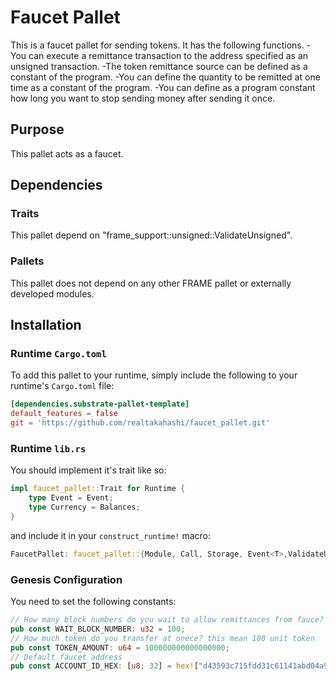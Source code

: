 # Faucet Pallet

This is a faucet pallet for sending tokens.
It has the following functions.
-You can execute a remittance transaction to the address specified as an unsigned transaction.
-The token remittance source can be defined as a constant of the program.
-You can define the quantity to be remitted at one time as a constant of the program.
-You can define as a program constant how long you want to stop sending money after sending it once.

## Purpose

This pallet acts as a faucet.

## Dependencies

### Traits

This pallet  depend on "frame_support::unsigned::ValidateUnsigned".

### Pallets

This pallet does not depend on any other FRAME pallet or externally developed modules.

## Installation

### Runtime `Cargo.toml`

To add this pallet to your runtime, simply include the following to your runtime's `Cargo.toml` file:

```TOML
[dependencies.substrate-pallet-template]
default_features = false
git = 'https://github.com/realtakahashi/faucet_pallet.git'
```

### Runtime `lib.rs`

You should implement it's trait like so:

```rust
impl faucet_pallet::Trait for Runtime {
	type Event = Event;
	type Currency = Balances;
}
```

and include it in your `construct_runtime!` macro:

```rust
FaucetPallet: faucet_pallet::{Module, Call, Storage, Event<T>,ValidateUnsigned},
```

### Genesis Configuration

You need to set the following constants:

```rust
// How many block numbers do you wait to allow remittances from fauce?
pub const WAIT_BLOCK_NUMBER: u32 = 100; 
// How much token do you transfer at onece? this mean 100 unit token
pub const TOKEN_AMOUNT: u64 = 100000000000000000; 
// Default faucet address
pub const ACCOUNT_ID_HEX: [u8; 32] = hex!["d43593c715fdd31c61141abd04a99fd6822c8558854ccde39a5684e7a56da27d"];
```
